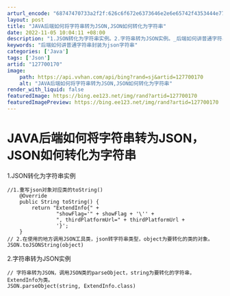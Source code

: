 ```yaml
---
arturl_encode: "68747470733a2f2f:626c6f672e6373646e2e6e65742f4353444e77616e6779692f:61727469636c652f64657461696c732f313237373030313730"
layout: post
title: "JAVA后端如何将字符串转为JSON,JSON如何转化为字符串"
date: 2022-11-05 10:04:11 +08:00
description: "1.JSON转化为字符串实例。2.字符串转为JSON实例。_后端如何讲普通字符串封装为json字符串"
keywords: "后端如何讲普通字符串封装为json字符串"
categories: ['Java']
tags: ['Json']
artid: "127700170"
image:
    path: https://api.vvhan.com/api/bing?rand=sj&artid=127700170
    alt: "JAVA后端如何将字符串转为JSON,JSON如何转化为字符串"
render_with_liquid: false
featuredImage: https://bing.ee123.net/img/rand?artid=127700170
featuredImagePreview: https://bing.ee123.net/img/rand?artid=127700170
---
```


# JAVA后端如何将字符串转为JSON，JSON如何转化为字符串

1.JSON转化为字符串实例

```
//1.重写json对象对应类的toString()
    @Override
    public String toString() {
        return "ExtendInfo{" +
                "showFlag='" + showFlag + '\'' +
                ", thirdPlatformUrl=" + thirdPlatformUrl +
                '}';
    }
// 2.在使用的地方调用JSON工具类，json转字符串类型，object为要转化的类的对象。
JSON.toJSONString(object)

```

2.字符串转为JSON实例

```
// 字符串转为JSON，调用JSON类的parseObject，string为要转化的字符串，ExtendInfo为类。
JSON.parseObject(string, ExtendInfo.class)

```